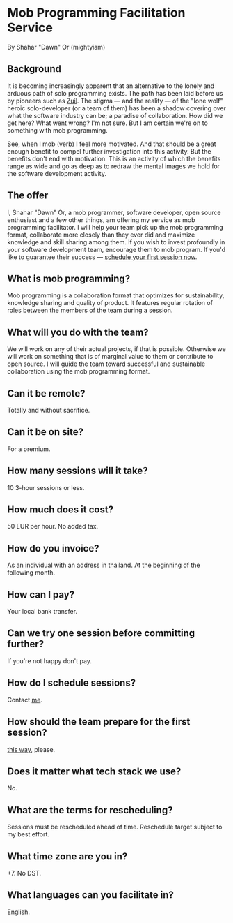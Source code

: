 # Mob Programming Facilitation Service

By Shahar "Dawn" Or (mightyiam)

## Background

It is becoming increasingly apparent that an alternative to the lonely and arduous path of solo programming exists.
The path has been laid before us by pioneers such as [Zuil](https://woodyzuill.com/).
The stigma — and the reality — of the "lone wolf" heroic solo-developer (or a team of them) has been a shadow covering over what the software industry can be;
a paradise of collaboration.
How did we get here? What went wrong? I'm not sure.
But I am certain we're on to something with mob programming.

See, when I mob (verb) I feel more motivated.
And that should be a great enough benefit to compel further investigation into this activity.
But the benefits don't end with motivation.
This is an activity of which the benefits range as wide and go as deep as to redraw the mental images we hold for the software development activity.

## The offer

I, Shahar "Dawn" Or, a mob programmer, software developer, open source enthusiast and a few other things,
am offering my service as mob programming facilitator.
I will help your team pick up the mob programming format,
collaborate more closely than they ever did and maximize knowledge and skill sharing among them.
If you wish to invest profoundly in your software development team, encourage them to mob program.
If you'd like to guarantee their success — [schedule your first session now](#how-do-i-schedule-sessions).

## What is mob programming?

Mob programming is a collaboration format that optimizes for sustainability, knowledge sharing and quality of product. It features regular rotation of roles between the members of the team during a session.

## What will you do with the team?

We will work on any of their actual projects, if that is possible.
Otherwise we will work on something that is of marginal value to them or contribute to open source.
I will guide the team toward successful and sustainable collaboration using the mob programming format.

## Can it be remote?

Totally and without sacrifice.

## Can it be on site?

For a premium.

## How many sessions will it take?

10 3-hour sessions or less.

## How much does it cost?

50 EUR per hour. No added tax.

## How do you invoice?

As an individual with an address in thailand.
At the beginning of the following month.

## How can I pay?  

Your local bank transfer.

## Can we try one session before committing further?  

If you're not happy don't pay.

## How do I schedule sessions?

Contact [me](https://github.com/mightyiam).

## How should the team prepare for the first session?

[this way](https://gist.github.com/mightyiam/6618d6ae649dc26ef485a21ccfe1eb3e), please.

## Does it matter what tech stack we use?

No.

## What are the terms for rescheduling?

Sessions must be rescheduled ahead of time.
Reschedule target subject to my best effort.

## What time zone are you in?

+7. No DST.

## What languages can you facilitate in?

English.

